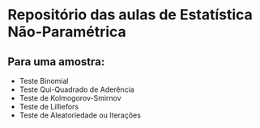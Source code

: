 # Repositório das aulas de Estatística Não-Paramétrica
## Para uma amostra:
- Teste Binomial
- Teste Qui-Quadrado de Aderência
- Teste de Kolmogorov-Smirnov
- Teste de Lilliefors
- Teste de Aleatoriedade ou Iterações